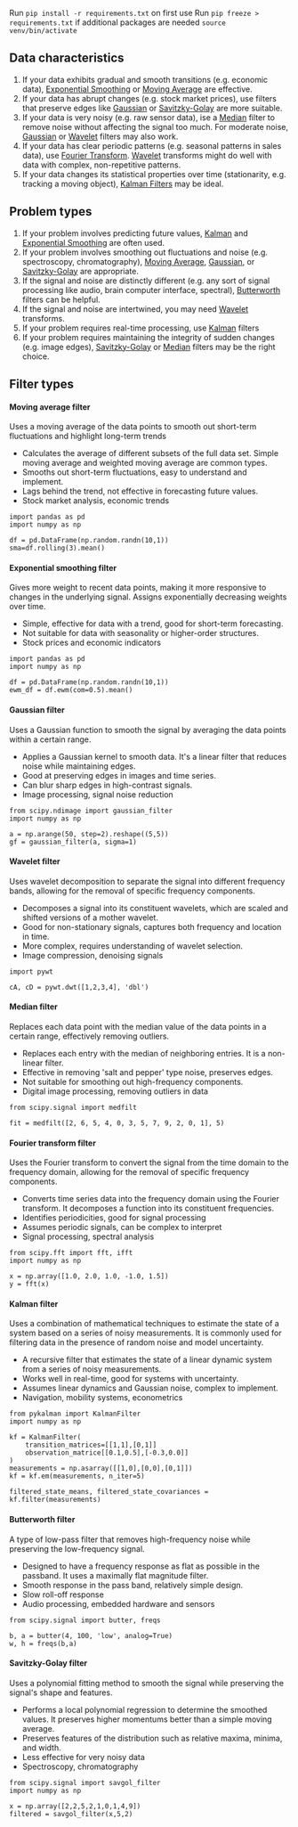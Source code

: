 Run `pip install -r requirements.txt` on first use
Run `pip freeze > requirements.txt` if additional packages are needed
`source venv/bin/activate`

## Data characteristics
1. If your data exhibits gradual and smooth transitions (e.g. economic data), [Exponential Smoothing](#exponential-smoothing-filter) or [Moving Average](#moving-average-filter) are effective.
2. If your data has abrupt changes (e.g. stock market prices), use filters that preserve edges like [Gaussian](#gaussian-filter) or [Savitzky-Golay](#savitzky-golay-filter) are more suitable.
3. If your data is very noisy (e.g. raw sensor data), ise a [Median](#median-filter) filter to remove noise without affecting the signal too much.  For moderate noise, [Gaussian](#gaussian-filter) or [Wavelet](#wavelet-filter) filters may also work.  
4. If your data has clear periodic patterns (e.g. seasonal patterns in sales data), use [Fourier Transform](#fourier-transform-filter).  [Wavelet](#wavelet-filter) transforms might do well with data with complex, non-repetitive patterns.
5. If your data changes its statistical properties over time (stationarity, e.g. tracking a moving object), [Kalman Filters](#kalman-filter) may be ideal.

## Problem types
1. If your problem involves predicting future values, [Kalman](#kalman-filter) and [Exponential Smoothing](#exponential-smoothing-filter) are often used.
2. If your problem involves smoothing out fluctuations and noise (e.g. spectroscopy, chromatography), [Moving Average](#moving-average-filter), [Gaussian](#gaussian-filter), or [Savitzky-Golay](#savitzky-golay-filter) are appropriate.
3. If the signal and noise are distinctly different (e.g. any sort of signal processing like audio, brain computer interface, spectral), [Butterworth](#butterworth-filter) filters can be helpful.
4. If the signal and noise are intertwined, you may need [Wavelet](#wavelet-filter) transforms.
5. If your problem requires real-time processing, use [Kalman](#kalman-filter) filters
6. If your problem requires maintaining the integrity of sudden changes (e.g. image edges), [Savitzky-Golay](#savitzky-golay-filter) or [Median](#median-filter) filters may be the right choice.

## Filter types

#### Moving average filter
Uses a moving average of the data points to smooth out short-term fluctuations and highlight long-term trends
* Calculates the average of different subsets of the full data set. Simple moving average and weighted moving average are common types.
* Smooths out short-term fluctuations, easy to understand and implement.
* Lags behind the trend, not effective in forecasting future values.
* Stock market analysis, economic trends
```
import pandas as pd
import numpy as np

df = pd.DataFrame(np.random.randn(10,1))
sma=df.rolling(3).mean()
```

#### Exponential smoothing filter
Gives more weight to recent data points, making it more responsive to changes in the underlying signal. Assigns exponentially decreasing weights over time.  
* Simple, effective for data with a trend, good for short-term forecasting.
* Not suitable for data with seasonality or higher-order structures.
* Stock prices and economic indicators
```
import pandas as pd
import numpy as np

df = pd.DataFrame(np.random.randn(10,1))
ewm_df = df.ewm(com=0.5).mean()
```

#### Gaussian filter
Uses a Gaussian function to smooth the signal by averaging the data points within a certain range. 
* Applies a Gaussian kernel to smooth data. It's a linear filter that reduces noise while maintaining edges.
* Good at preserving edges in images and time series.
* Can blur sharp edges in high-contrast signals.
* Image processing, signal noise reduction
```
from scipy.ndimage import gaussian_filter
import numpy as np

a = np.arange(50, step=2).reshape((5,5))
gf = gaussian_filter(a, sigma=1)
```

#### Wavelet filter
Uses wavelet decomposition to separate the signal into different frequency bands, allowing for the removal of specific frequency components. 
* Decomposes a signal into its constituent wavelets, which are scaled and shifted versions of a mother wavelet.
* Good for non-stationary signals, captures both frequency and location in time.
* More complex, requires understanding of wavelet selection.
* Image compression, denoising signals
```
import pywt

cA, cD = pywt.dwt([1,2,3,4], 'dbl')
```

#### Median filter
Replaces each data point with the median value of the data points in a certain range, effectively removing outliers. 
* Replaces each entry with the median of neighboring entries. It is a non-linear filter.
* Effective in removing 'salt and pepper' type noise, preserves edges.
* Not suitable for smoothing out high-frequency components.
* Digital image processing, removing outliers in data
```
from scipy.signal import medfilt

fit = medfilt([2, 6, 5, 4, 0, 3, 5, 7, 9, 2, 0, 1], 5)
```

#### Fourier transform filter
Uses the Fourier transform to convert the signal from the time domain to the frequency domain, allowing for the removal of specific frequency components.
* Converts time series data into the frequency domain using the Fourier transform. It decomposes a function into its constituent frequencies.
* Identifies periodicities, good for signal processing
* Assumes periodic signals, can be complex to interpret
* Signal processing, spectral analysis
```
from scipy.fft import fft, ifft
import numpy as np

x = np.array([1.0, 2.0, 1.0, -1.0, 1.5])
y = fft(x)
```

#### Kalman filter
Uses a combination of mathematical techniques to estimate the state of a system based on a series of noisy measurements. It is commonly used for filtering data in the presence of random noise and model uncertainty. 
* A recursive filter that estimates the state of a linear dynamic system from a series of noisy measurements.
* Works well in real-time, good for systems with uncertainty.
* Assumes linear dynamics and Gaussian noise, complex to implement.
* Navigation, mobility systems, econometrics
```
from pykalman import KalmanFilter
import numpy as np

kf = KalmanFilter(
    transition_matrices=[[1,1],[0,1]]
    observation_matrice[[0.1,0.5],[-0.3,0.0]]
)
measurements = np.asarray([[1,0],[0,0],[0,1]])
kf = kf.em(measurements, n_iter=5)

filtered_state_means, filtered_state_covariances = kf.filter(measurements)
```

#### Butterworth filter
A type of low-pass filter that removes high-frequency noise while preserving the low-frequency signal. 
* Designed to have a frequency response as flat as possible in the passband. It uses a maximally flat magnitude filter.
* Smooth response in the pass band, relatively simple design.
* Slow roll-off response
* Audio processing, embedded hardware and sensors
```
from scipy.signal import butter, freqs

b, a = butter(4, 100, 'low', analog=True)
w, h = freqs(b,a)
```

#### Savitzky-Golay filter
Uses a polynomial fitting method to smooth the signal while preserving the signal's shape and features. 
* Performs a local polynomial regression to determine the smoothed values. It preserves higher momentums better than a simple moving average.
* Preserves features of the distribution such as relative maxima, minima, and width.
* Less effective for very noisy data
* Spectroscopy, chromatography
```
from scipy.signal import savgol_filter
import numpy as np

x = np.array([2,2,5,2,1,0,1,4,9])
filtered = savgol_filter(x,5,2)
```